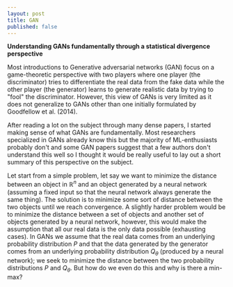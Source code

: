 ```yaml
---
layout: post
title: GAN
published: false
---
```


**Understanding GANs fundamentally through a statistical divergence perspective**

Most introductions to Generative adversarial networks (GAN) focus on a game-theoretic perspective with two players where one player (the discriminator) tries to differentiate the real data from the fake data while the other player (the generator) learns to generate realistic data by trying to "fool" the discriminator. However, this view of GANs is very limited as it does not generalize to GANs other than one initially formulated by Goodfellow et al. (2014). 

After reading a lot on the subject through many dense papers, I started making sense of what GANs are fundamentally. Most researchers specialized in GANs already know this but the majority of ML-enthusiasts probably don't and some GAN papers suggest that a few authors don't understand this well so I thought it would be really useful to lay out a short summary of this perspective on the subject.

Let start from a simple problem, let say we want to minimize the distance between an object in $\mathbb{R}^n$ and an object generated by a neural network (assuming a fixed input so that the neural network always generate the same thing). The solution is to minimize some sort of distance between the two objects until we reach convergence. A slightly harder problem would be to minimize the distance between a set of objects and another set of objects generated by a neural network, however, this would make the assumption that all our real data is the only data possible (exhausting cases). In GANs we assume that the real data comes from an underlying probability distribution $P$ and that the data generated by the generator comes from an underlying probability distribution $Q_{\theta}$ (produced by a neural network); we seek to minimize the distance between the two probability distributions $P$ and $Q_{\theta}$. But how do we even do this and why is there a min-max?